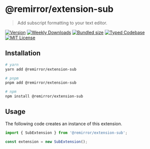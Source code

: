 # @remirror/extension-sub

> Add subscript formatting to your text editor.

[![Version][version]][npm] [![Weekly Downloads][downloads-badge]][npm] [![Bundled size][size-badge]][size] [![Typed Codebase][typescript]](#) [![MIT License][license]](#)

[version]: https://flat.badgen.net/npm/v/@remirror/extension-sub/next
[npm]: https://npmjs.com/package/@remirror/extension-sub/v/next
[license]: https://flat.badgen.net/badge/license/MIT/purple
[size]: https://bundlephobia.com/result?p=@remirror/extension-sub@next
[size-badge]: https://flat.badgen.net/bundlephobia/minzip/@remirror/extension-sub@next
[typescript]: https://flat.badgen.net/badge/icon/TypeScript?icon=typescript&label
[downloads-badge]: https://badgen.net/npm/dw/@remirror/extension-sub/red?icon=npm

## Installation

```bash
# yarn
yarn add @remirror/extension-sub

# pnpm
pnpm add @remirror/extension-sub

# npm
npm install @remirror/extension-sub
```

## Usage

The following code creates an instance of this extension.

```ts
import { SubExtension } from '@remirror/extension-sub';

const extension = new SubExtension();
```
